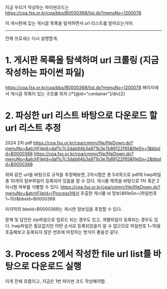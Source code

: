 지금 우리가 작성하는 파이썬코드는
https://cpa.fss.or.kr/cpa/bbs/B0000368/list.do?menuNo=1200078

이 게시판에 있는 게시글 목록을 탐색하면서 url 리스트를 받아오는거야.

-----
전체 프로세스 다시 설명할게.

# 1. 게시판 목록을 탐색하며 url 크롤링 (지금 작성하는 파이썬 파일)
https://cpa.fss.or.kr/cpa/bbs/B0000368/list.do?menuNo=1200078
페이지에서 게시글 목록이 있는 구조물 위치
//*[@id="container"]/div[2]

# 2. 파싱한 url 리스트 바탕으로 다운로드 할 url 리스트 추정
2024 2차 
pdf
https://cpa.fss.or.kr/cpa/cmmn/file/fileDown.do?menuNo=&atchFileId=daf1c7c3dab84b3a971b3e7b89122f85&fileSn=1&bbsId=B0000368
https://cpa.fss.or.kr/cpa/cmmn/file/fileDown.do?menuNo=&atchFileId=daf1c7c3dab84b3a971b3e7b89122f85&fileSn=2&bbsId=B0000368

위와 같은 url을 바탕으로 규칙을 추정해보면, 2차시험은 총 5과목으로 pdf와 hwp파일 총 10개의 첨부파일이 등록되어 있음을 알 수 있다. 게시물 제목을 바탕으로 1차 혹은 2차시험 여부를 식별할 수 있다.
https://cpa.fss.or.kr/cpa/cmmn/file/fileDown.do?menuNo=&atchFileId={Process1에서 추출한 게시물 id 정보}&fileSn={파일번호1~10}&bbsId=B0000368

마지막의 bbsId=B0000368는 게시판 정보임을 추정할 수 있다. 

문제 및 답안은 zip파일으로 업로드 되는 경우도 있고, 개별파일이 등록되는 경우도 있다.
hwp파일은 필요없지만 어떤 순서로 등록되었을지 알 수 없으므로
파일번호 1~10을 호출해보고 등록되지 않은 번호에 마킹하는 방식이 좋을것 같다.

# 3. Process 2에서 작성한 file url list를 바탕으로 다운로드 실행

이게 전체 흐름이고, 지금은 1번 파이썬 코드 작성해야함. 